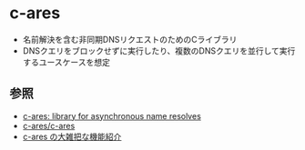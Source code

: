 # c-ares
- 名前解決を含む非同期DNSリクエストのためのCライブラリ
- DNSクエリをブロックせずに実行したり、複数のDNSクエリを並行して実行するユースケースを想定

## 参照
- [c-ares: library for asynchronous name resolves](https://c-ares.org/)
- [c-ares/c-ares](https://github.com/c-ares/c-ares)
- [c-ares の大雑把な機能紹介](https://izariuo440.hatenadiary.org/entry/20110123/1295779365)
